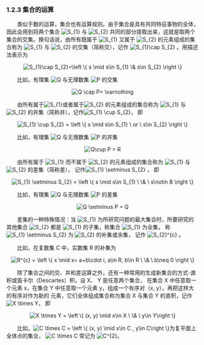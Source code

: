 ### 1.2.3 集合的运算

&emsp;&emsp;类似于数的运算，集合也有运算规则。由于集合是具有共同特征事物的全体，因此会用到将两个集合
<img src="https://latex.codecogs.com/gif.latex?\dpi{120}&space;S_{1}" title="S_{1}" /> 与
<img src="https://latex.codecogs.com/gif.latex?\dpi{120}&space;S_{2}" title="S_{2}" />
共同的部分提取出来，这就是取两个集合的交集。换句话说，由所有既属于
<img src="https://latex.codecogs.com/gif.latex?\dpi{120}&space;S_{1}" title="S_{1}" /> 又属于
<img src="https://latex.codecogs.com/gif.latex?\dpi{120}&space;S_{2}" title="S_{2}" />
的元素组成的集合称为
<img src="https://latex.codecogs.com/gif.latex?\dpi{120}&space;S_{1}" title="S_{1}" /> 与
<img src="https://latex.codecogs.com/gif.latex?\dpi{120}&space;S_{2}" title="S_{2}" />
的交集（简称交），记作
<img src="https://latex.codecogs.com/gif.latex?\dpi{120}&space;S_{1}\cap&space;S_{2}" title="S_{1}\cap S_{2}" />
。用描述法表示为

<div align=center>
<img src="https://latex.codecogs.com/gif.latex?S_{1}\cap&space;S_{2}=\left&space;\{&space;s&space;\mid&space;s\in&space;S_{1}&space;\&&space;s\in&space;S_{2}&space;\right&space;\}" title="S_{1}\cap S_{2}=\left \{ s \mid s\in S_{1} \& s\in S_{2} \right \}" />
</div>

&emsp;&emsp;比如，有理集 <img src="https://latex.codecogs.com/gif.latex?Q" title="Q" /> 与无理数集 <img src="https://latex.codecogs.com/gif.latex?P" title="P" /> 的交集

<div align=center>
<img src="https://latex.codecogs.com/gif.latex?Q&space;\cap&space;P=&space;\varnothing" title="Q \cap P= \varnothing" />
</div>

&emsp;&emsp;由所有属于<img src="https://latex.codecogs.com/gif.latex?\dpi{120}&space;S_{1}" title="S_{1}" />或者属于<img src="https://latex.codecogs.com/gif.latex?\dpi{120}&space;S_{2}" title="S_{2}" />
的元素组成的集合称为 <img src="https://latex.codecogs.com/gif.latex?\dpi{120}&space;S_{1}" title="S_{1}" /> 与 <img src="https://latex.codecogs.com/gif.latex?\dpi{120}&space;S_{2}" title="S_{2}" />
的并集（简称并），记作<img src="https://latex.codecogs.com/gif.latex?S_{1}&space;\cup&space;S_{2}" title="S_{1} \cup S_{2}" />， 即

<div align=center>
<img src="https://latex.codecogs.com/gif.latex?S_{1}&space;\cup&space;S_{2}&space;=&space;\left&space;\{&space;s&space;\mid&space;s\in&space;S_{1}&space;\&space;or&space;\&space;s\in&space;S_{2}&space;\right&space;\}" title="S_{1} \cup S_{2} = \left \{ s \mid s\in S_{1} \ or \ s\in S_{2} \right \}" />
</div>

&emsp;&emsp;比如，有理集 <img src="https://latex.codecogs.com/gif.latex?Q" title="Q" /> 与无理数集 <img src="https://latex.codecogs.com/gif.latex?P" title="P" /> 的并集

<div align=center>
<img src="https://latex.codecogs.com/gif.latex?Q\cup&space;P&space;=&space;R" title="Q\cup P = R" />
</div>

&emsp;&emsp;由所有属于 <img src="https://latex.codecogs.com/gif.latex?\dpi{120}&space;S_{1}" title="S_{1}" /> 而不属于 <img src="https://latex.codecogs.com/gif.latex?\dpi{120}&space;S_{2}" title="S_{2}" />
的元素组成的集合称为 <img src="https://latex.codecogs.com/gif.latex?\dpi{120}&space;S_{1}" title="S_{1}" /> 与 <img src="https://latex.codecogs.com/gif.latex?\dpi{120}&space;S_{2}" title="S_{2}" /> 的差集（简称差），
记作<img src="https://latex.codecogs.com/gif.latex?S_{1}&space;\setminus&space;S_{2}" title="S_{1} \setminus S_{2}" /> ， 即

<div align=center>
<img src="https://latex.codecogs.com/gif.latex?S_{1}&space;\setminus&space;S_{2}&space;=&space;\left&space;\{&space;s&space;\mid&space;s\in&space;S_{1}&space;\&space;\&&space;\&space;s\notin&space;B&space;\right&space;\}" title="S_{1} \setminus S_{2} = \left \{ s \mid s\in S_{1} \ \& \ s\notin B \right \}" />
</div>

&emsp;&emsp;比如，有理集 <img src="https://latex.codecogs.com/gif.latex?Q" title="Q" /> 与无理数集 <img src="https://latex.codecogs.com/gif.latex?P" title="P" /> 的差集

<div align=center>
<img src="https://latex.codecogs.com/gif.latex?Q&space;\setminus&space;P&space;=&space;Q" title="Q \setminus P = Q" />
</div>

&emsp;&emsp;差集的一种特殊情况：当 <img src="https://latex.codecogs.com/gif.latex?\dpi{120}&space;S_{1}" title="S_{1}" /> 为所研究问题的最大集合时，所要研究的其他集合
<img src="https://latex.codecogs.com/gif.latex?\dpi{120}&space;S_{2}" title="S_{2}" /> 都是 <img src="https://latex.codecogs.com/gif.latex?\dpi{120}&space;S_{1}" title="S_{1}" /> 的子集，称集合
<img src="https://latex.codecogs.com/gif.latex?\dpi{120}&space;S_{1}" title="S_{1}" /> 为全集， 称 <img src="https://latex.codecogs.com/gif.latex?S_{1}&space;\setminus&space;S_{2}" title="S_{1} \setminus S_{2}" />
为 <img src="https://latex.codecogs.com/gif.latex?\dpi{120}&space;S_{2}" title="S_{2}" /> 的补集或余集， 记作 <img src="https://latex.codecogs.com/gif.latex?S_{2}^{c}" title="S_{2}^{c}" /> 。

&emsp;&emsp;比如，在复数集 C 中，实数集 R 的补集为

<div align=center>
<img src="https://latex.codecogs.com/gif.latex?R^{c}&space;=&space;\left&space;\{&space;x&space;\mid&space;x=&space;a&plus;b\cdot&space;i,&space;a\in&space;R,&space;b\in&space;R&space;\&space;\&&space;\&space;b\neq&space;0&space;\right&space;\}" title="R^{c} = \left \{ x \mid x= a+b\cdot i, a\in R, b\in R \ \& \ b\neq 0 \right \}" />
</div>

&emsp;&emsp;除了集合之间的交、并和差运算之外，还有一种常用的生成新集合的方式-直积或笛卡尔（Descartes）积。设 X、 Y 是任意两个集合， 在集合 X 中任意取一个元素 x，在集合 Y 中任意取一个元素 y，组成一个有序对（x, y），再把这样大的有序对作为新的
元素，它们全体组成集合称为集合 X 与集合 Y 的直积，记作 <img src="https://latex.codecogs.com/gif.latex?X&space;\times&space;Y" title="X \times Y" />， 即

<div align=center>
<img src="https://latex.codecogs.com/gif.latex?X&space;\times&space;Y&space;=&space;\left&space;\{&space;(x,&space;y)&space;\mid&space;x\in&space;X&space;\&space;\&&space;\&space;y\in&space;Y\right&space;\}" title="X \times Y = \left \{ (x, y) \mid x\in X \ \& \ y\in Y\right \}" />
</div>

&emsp;&emsp;比如，<img src="https://latex.codecogs.com/gif.latex?C&space;\times&space;C&space;=&space;\left&space;\{&space;(x,&space;y)&space;\mid&space;x\in&space;C&space;,&space;y\in&space;C\right&space;\}" title="C \times C = \left \{ (x, y) \mid x\in C , y\in C\right \}" />为复平面上全体点的集合，
<img src="https://latex.codecogs.com/gif.latex?C&space;\times&space;C" title="C \times C" /> 常记为 <img src="https://latex.codecogs.com/gif.latex?C^{2}" title="C^{2}" />。